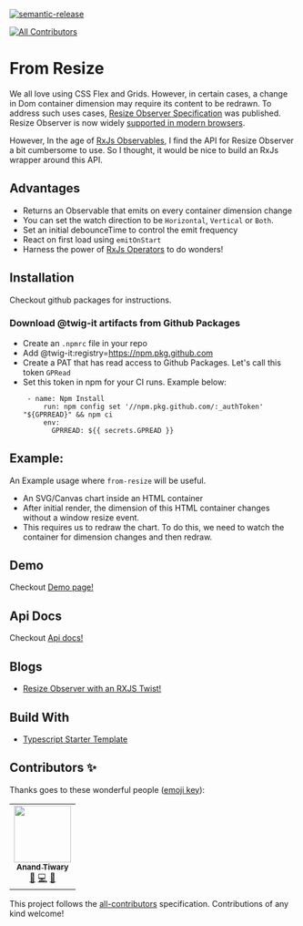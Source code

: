 [![semantic-release](https://img.shields.io/badge/%20%20%F0%9F%93%A6%F0%9F%9A%80-semantic--release-e10079.svg)](https://github.com/semantic-release/semantic-release)
<!-- ALL-CONTRIBUTORS-BADGE:START - Do not remove or modify this section -->
[![All Contributors](https://img.shields.io/badge/all_contributors-1-orange.svg?style=flat-square)](#contributors-)
<!-- ALL-CONTRIBUTORS-BADGE:END -->


# From Resize

We all love using CSS Flex and Grids. However, in certain cases, a change in Dom container dimension may require its content to be redrawn. To address such uses cases, [Resize Observer Specification](https://developer.mozilla.org/en-US/docs/Web/API/ResizeObserver) was published. Resize Observer is now widely [supported in modern browsers](https://caniuse.com/?search=resize%20observer).  

However, In the age of [RxJs Observables](https://github.com/ReactiveX/rxjs), I find the API for Resize Observer a bit cumbersome to use. So I thought, it would be nice to build an RxJs wrapper around this API. 

## Advantages
- Returns an Observable that emits on every container dimension change
- You can set the watch direction to be `Horizontal`, `Vertical` or `Both`.
- Set an initial debounceTime to control the emit frequency
- React on first load using `emitOnStart`
- Harness the power of [RxJs Operators](https://rxjs.dev/guide/operators) to do wonders!

## Installation

Checkout github packages for instructions.

### Download @twig-it artifacts from Github Packages
- Create an `.npmrc` file in your repo
- Add @twig-it:registry=https://npm.pkg.github.com
- Create a PAT that has read access to Github Packages. Let's call this token `GPRead`
- Set this token in npm for your CI runs. Example below:
   ```
    - name: Npm Install
        run: npm config set '//npm.pkg.github.com/:_authToken' "${GPRREAD}" && npm ci
        env:
          GPRREAD: ${{ secrets.GPREAD }}

   ```
      
## Example:

An Example usage where `from-resize` will be useful.
- An SVG/Canvas chart inside an HTML container
- After initial render, the dimension of this HTML container changes without a window resize event.
- This requires us to redraw the chart. To do this, we need to watch the container for dimension changes and then redraw.

## Demo
 
Checkout [Demo page!](https://twig-it.github.io/from-resize/)

## Api Docs

Checkout [Api docs!](https://twig-it.github.io/from-resize/types/index.html)

## Blogs
- [Resize Observer with an RXJS Twist!](https://anand-tiwary.medium.com/resize-observer-with-an-rxjs-twist-8dee5bdedce3)

## Build With

- [Typescript Starter Template](https://github.com/twig-it/typescript-starter-template)

## Contributors ✨

Thanks goes to these wonderful people ([emoji key](https://allcontributors.org/docs/en/emoji-key)):

<!-- ALL-CONTRIBUTORS-LIST:START - Do not remove or modify this section -->
<!-- prettier-ignore-start -->
<!-- markdownlint-disable -->
<table>
  <tr>
    <td align="center"><a href="https://www.linkedin.com/in/tiwarya/"><img src="https://avatars.githubusercontent.com/u/52081890?v=4?s=100" width="100px;" alt=""/><br /><sub><b>Anand Tiwary</b></sub></a><br /><a href="#ideas-anandtiwary" title="Ideas, Planning, & Feedback">🤔</a> <a href="https://github.com/twig-it/from-resize/commits?author=anandtiwary" title="Code">💻</a> <a href="#tool-anandtiwary" title="Tools">🔧</a></td>
  </tr>
</table>

<!-- markdownlint-restore -->
<!-- prettier-ignore-end -->

<!-- ALL-CONTRIBUTORS-LIST:END -->

This project follows the [all-contributors](https://github.com/all-contributors/all-contributors) specification. Contributions of any kind welcome!
